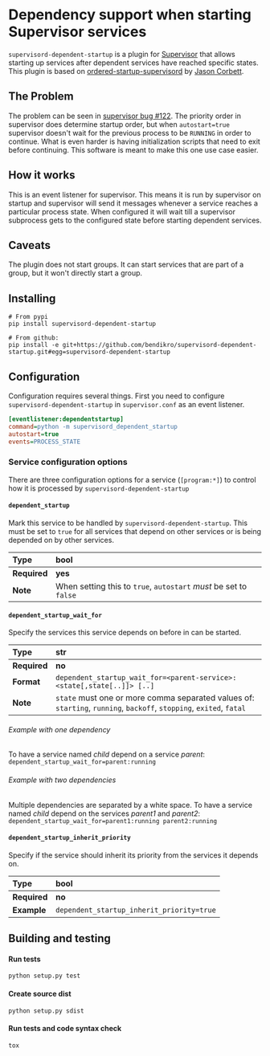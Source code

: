# Dependency support when starting Supervisor services

`supervisord-dependent-startup` is a plugin for
[Supervisor](http://supervisord.org) that allows starting up services after
dependent services have reached specific states. This plugin is based on
[ordered-startup-supervisord](https://github.com/jasoncorbett/ordered-startup-supervisord/)
by [Jason Corbett](https://github.com/jasoncorbett).

## The Problem

The problem can be seen in [supervisor bug
#122](https://github.com/Supervisor/supervisor/issues/122). The priority order
in supervisor does determine startup order, but when `autostart=true` supervisor
doesn't wait for the previous process to be `RUNNING` in order to continue. What
is even harder is having initialization scripts that need to exit before
continuing. This software is meant to make this one use case easier.

## How it works

This is an event listener for supervisor. This means it is run by supervisor on
startup and supervisor will send it messages whenever a service reaches a
particular process state. When configured it will wait till a supervisor
subprocess gets to the configured state before starting dependent services.

## Caveats

The plugin does not start groups. It can start services that are part of a
group, but it won't directly start a group.

## Installing

```
# From pypi
pip install supervisord-dependent-startup

# From github:
pip install -e git+https://github.com/bendikro/supervisord-dependent-startup.git#egg=supervisord-dependent-startup
```

## Configuration

Configuration requires several things. First you need to configure
`supervisord-dependent-startup` in `supervisor.conf` as an event listener.

```INI
[eventlistener:dependentstartup]
command=python -m supervisord_dependent_startup
autostart=true
events=PROCESS_STATE
```

### Service configuration options

There are three configuration options for a service (`[program:*]`) to control
how it is processed by `supervisord-dependent-startup`

#### `dependent_startup`

Mark this service to be handled by `supervisord-dependent-startup`. This must be
set to `true` for all services that depend on other services or is being
depended on by other services.

| Type | **bool**
:--- | :---
| **Required** | **yes**
| **Note**     | When setting this to `true`, `autostart` *must* be set to `false`


#### `dependent_startup_wait_for`

Specify the services this service depends on before in can be started.

| Type | **str**
:--- | :---
| **Required**| **no**
| **Format**  | `dependent_startup_wait_for=<parent-service>:<state[,state[..]]> [..]`
| **Note**    | `state` must one or more comma separated values of:  `starting`, `running`, `backoff`, `stopping`, `exited`, `fatal`

###### Example with one dependency

To have a service named *child* depend on a service *parent*:
``dependent_startup_wait_for=parent:running``


###### Example with two dependencies

Multiple dependencies are separated by a white space. To have a service named
*child* depend on the services *parent1* and *parent2*:
``dependent_startup_wait_for=parent1:running parent2:running``

#### `dependent_startup_inherit_priority`

Specify if the service should inherit its priority from the services it depends
on.

| Type | **bool**
:--- | :---
| **Required**| **no**
| **Example** | ``dependent_startup_inherit_priority=true``


## Building and testing

#### Run tests

```Shell
python setup.py test
```

#### Create source dist

```Shell
python setup.py sdist
```

#### Run tests and code syntax check

```Shell
tox
```
